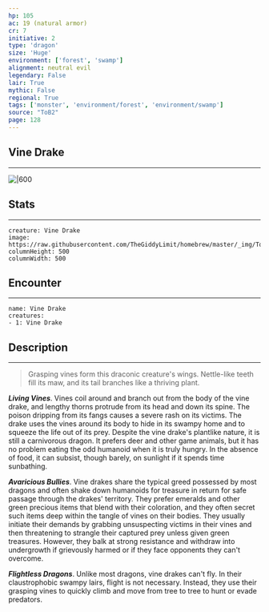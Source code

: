 ```yaml
---
hp: 105
ac: 19 (natural armor)
cr: 7
initiative: 2
type: 'dragon'    
size: 'Huge'
environment: ['forest', 'swamp']
alignment: neutral evil
legendary: False
lair: True
mythic: False
regional: True
tags: ['monster', 'environment/forest', 'environment/swamp']
source: "ToB2"
page: 128
---
```


## Vine Drake
---

![|600](https://raw.githubusercontent.com/TheGiddyLimit/homebrew/master/_img/ToB2/creature/Vine%20Drake.webp)

## Stats
---

```statblock
creature: Vine Drake
image: https://raw.githubusercontent.com/TheGiddyLimit/homebrew/master/_img/ToB2/creature/token/Vine%20Drake%20%28Token%29.png
columnHeight: 500
columnWidth: 500
```

## Encounter
---

```encounter-table
name: Vine Drake
creatures:
- 1: Vine Drake
```

## Description
---
>Grasping vines form this draconic creature's wings. Nettle-like teeth fill its maw, and its tail branches like a thriving plant.

**_Living Vines_**. Vines coil around and branch out from the body of the vine drake, and lengthy thorns protrude from its head and down its spine. The poison dripping from its fangs causes a severe rash on its victims. The drake uses the vines around its body to hide in its swampy home and to squeeze the life out of its prey. Despite the vine drake's plantlike nature, it is still a carnivorous dragon. It prefers deer and other game animals, but it has no problem eating the odd humanoid when it is truly hungry. In the absence of food, it can subsist, though barely, on sunlight if it spends time sunbathing.

**_Avaricious Bullies_**. Vine drakes share the typical greed possessed by most dragons and often shake down humanoids for treasure in return for safe passage through the drakes' territory. They prefer emeralds and other green precious items that blend with their coloration, and they often secret such items deep within the tangle of vines on their bodies. They usually initiate their demands by grabbing unsuspecting victims in their vines and then threatening to strangle their captured prey unless given green treasures. However, they balk at strong resistance and withdraw into undergrowth if grievously harmed or if they face opponents they can't overcome.

**_Flightless Dragons_**. Unlike most dragons, vine drakes can't fly. In their claustrophobic swampy lairs, flight is not necessary. Instead, they use their grasping vines to quickly climb and move from tree to tree to hunt or evade predators.






